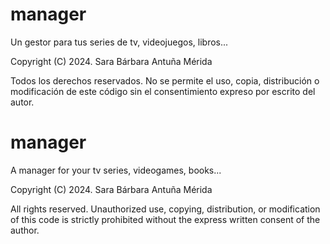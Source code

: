 # manager
Un gestor para tus series de tv, videojuegos, libros...

Copyright (C) 2024. Sara Bárbara Antuña Mérida

Todos los derechos reservados. No se permite el uso, copia, distribución o modificación de este código sin el consentimiento expreso por escrito del autor.

# manager
A manager for your tv series, videogames, books...

Copyright (C) 2024. Sara Bárbara Antuña Mérida

All rights reserved. Unauthorized use, copying, distribution, or modification of this code is strictly prohibited without the express written consent of the author.
